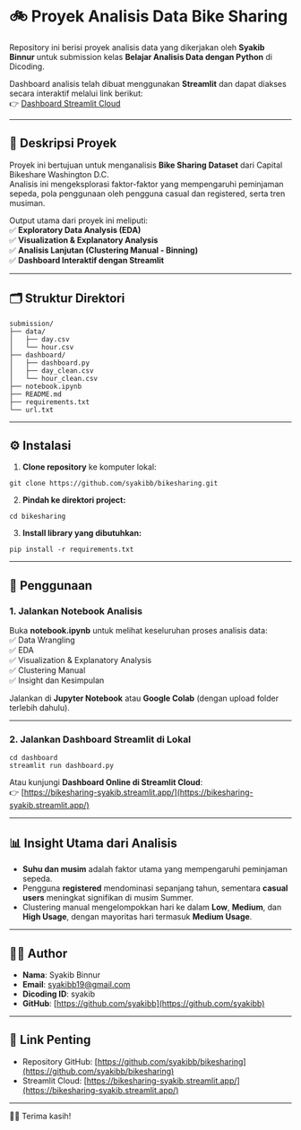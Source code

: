 
# 🚲 Proyek Analisis Data Bike Sharing

Repository ini berisi proyek analisis data yang dikerjakan oleh **Syakib Binnur** untuk submission kelas **Belajar Analisis Data dengan Python** di Dicoding.

Dashboard analisis telah dibuat menggunakan **Streamlit** dan dapat diakses secara interaktif melalui link berikut:  
👉 [Dashboard Streamlit Cloud](https://bikesharing-syakib.streamlit.app/)

---

## 📄 Deskripsi Proyek

Proyek ini bertujuan untuk menganalisis **Bike Sharing Dataset** dari Capital Bikeshare Washington D.C.  
Analisis ini mengeksplorasi faktor-faktor yang mempengaruhi peminjaman sepeda, pola penggunaan oleh pengguna casual dan registered, serta tren musiman.

Output utama dari proyek ini meliputi:  
✅ **Exploratory Data Analysis (EDA)**  
✅ **Visualization & Explanatory Analysis**  
✅ **Analisis Lanjutan (Clustering Manual - Binning)**  
✅ **Dashboard Interaktif dengan Streamlit**

---

## 🗂️ Struktur Direktori

```
submission/
├── data/
│   ├── day.csv
│   └── hour.csv
├── dashboard/
│   ├── dashboard.py
│   ├── day_clean.csv
│   └── hour_clean.csv
├── notebook.ipynb
├── README.md
├── requirements.txt
└── url.txt
```

---

## ⚙️ Instalasi

1. **Clone repository** ke komputer lokal:
```
git clone https://github.com/syakibb/bikesharing.git
```

2. **Pindah ke direktori project:**
```
cd bikesharing
```

3. **Install library yang dibutuhkan:**
```
pip install -r requirements.txt
```

---

## 🚀 Penggunaan

### 1. Jalankan Notebook Analisis  
Buka **notebook.ipynb** untuk melihat keseluruhan proses analisis data:  
✅ Data Wrangling  
✅ EDA  
✅ Visualization & Explanatory Analysis  
✅ Clustering Manual  
✅ Insight dan Kesimpulan

Jalankan di **Jupyter Notebook** atau **Google Colab** (dengan upload folder terlebih dahulu).

---

### 2. Jalankan Dashboard Streamlit di Lokal
```
cd dashboard
streamlit run dashboard.py
```

Atau kunjungi **Dashboard Online di Streamlit Cloud**:  
👉 [https://bikesharing-syakib.streamlit.app/](https://bikesharing-syakib.streamlit.app/)

---

## 📊 Insight Utama dari Analisis
- **Suhu dan musim** adalah faktor utama yang mempengaruhi peminjaman sepeda.  
- Pengguna **registered** mendominasi sepanjang tahun, sementara **casual users** meningkat signifikan di musim Summer.  
- Clustering manual mengelompokkan hari ke dalam **Low**, **Medium**, dan **High Usage**, dengan mayoritas hari termasuk **Medium Usage**.

---

## 🧑‍💻 Author
- **Nama**: Syakib Binnur  
- **Email**: syakibb19@gmail.com  
- **Dicoding ID**: syakib  
- **GitHub**: [https://github.com/syakibb](https://github.com/syakibb)

---

## 📎 Link Penting
- Repository GitHub: [https://github.com/syakibb/bikesharing](https://github.com/syakibb/bikesharing)  
- Streamlit Cloud: [https://bikesharing-syakib.streamlit.app/](https://bikesharing-syakib.streamlit.app/)

---

🚴‍♂️ Terima kasih!
